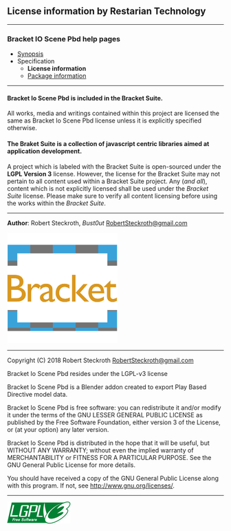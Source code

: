 ## License information by Restarian Technology

---
### Bracket IO Scene Pbd help pages
* [Synopsis](https://github.com/restarian/bracket_io_scene_pbd/blob/master/docs/synopsis.md)
* Specification
  * **License information**
  * [Package information](https://github.com/restarian/bracket_io_scene_pbd/blob/master/docs/specification/package_information.md)

---

#### Bracket Io Scene Pbd is included in the Bracket Suite.

All works, media and writings contained within this project are licensed the same as Bracket Io Scene Pbd license unless it is explicitly specified otherwise.

#### The Braket Suite is a collection of javascript centric libraries aimed at application development.

A project which is labeled with the Bracket Suite is open-sourced under the **LGPL Version 3** license. However, the license for the Bracket Suite may not pertain to all content used within a Bracket Suite project. Any (*and all*), content which is not explicitly licensed shall be used under the *Bracket Suite* license. Please make sure to verify all content licensing before using the works within the *Bracket Suite*.  

---

**Author**: Robert Steckroth, *Bust0ut* [<RobertSteckroth@gmail.com>](mailto:robertsteckroth@gmail.com)

![Bracket](https://raw.githubusercontent.com/restarian/restarian/master/bracket/doc/image/bracket_logo_medium.png)

---

Copyright (C) 2018 Robert Steckroth [<RobertSteckroth@gmail.com>](mailto:RobertSteckroth@gmail.com)

Bracket Io Scene Pbd resides under the LGPL-v3 license

Bracket Io Scene Pbd is a Blender addon created to export Play Based Directive model data.

Bracket Io Scene Pbd is free software: you can redistribute it and/or modify it under the terms of the GNU LESSER GENERAL PUBLIC LICENSE as published by the Free Software Foundation, either version 3 of the License, or (at your option) any later version.

Bracket Io Scene Pbd is distributed in the hope that it will be useful, but WITHOUT ANY WARRANTY; without even the implied warranty of MERCHANTABILITY or FITNESS FOR A PARTICULAR PURPOSE.  See the GNU General Public License for more details.  

You should have received a copy of the GNU General Public License along with this program.  If not, see <http://www.gnu.org/licenses/>.

---
![LGPLv3](https://raw.githubusercontent.com/restarian/restarian/master/bracket/doc/image/lgplv3-147x51.png)

